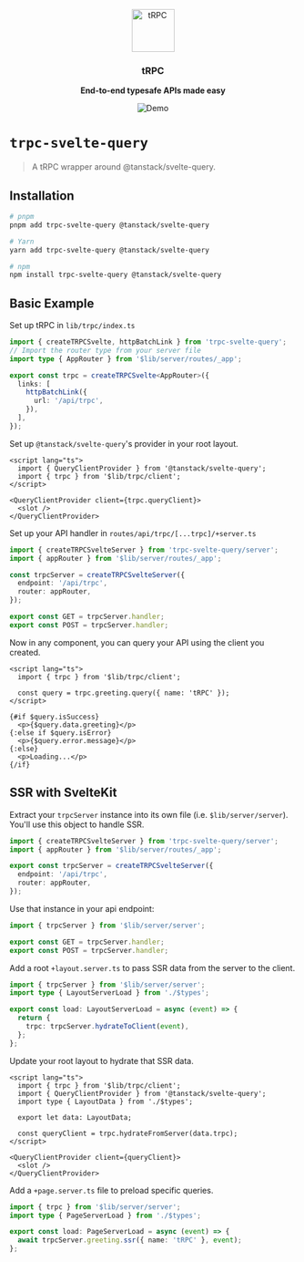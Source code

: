 <p align="center">
  <a href="https://trpc.io/"><img src="https://assets.trpc.io/icons/svgs/blue-bg-rounded.svg" alt="tRPC" height="75"/></a>
</p>

<h3 align="center">tRPC</h3>

<p align="center">
  <strong>End-to-end typesafe APIs made easy</strong>
</p>

<p align="center">
  <img src="https://assets.trpc.io/www/v10/v10-dark-landscape.gif" alt="Demo" />
</p>

# `trpc-svelte-query`

> A tRPC wrapper around @tanstack/svelte-query.

<!-- ## Documentation

Full documentation for `trpc-svelte-query` can be found [here](https://trpc.io/docs/svelte-query) -->

## Installation

```bash
# pnpm
pnpm add trpc-svelte-query @tanstack/svelte-query

# Yarn
yarn add trpc-svelte-query @tanstack/svelte-query

# npm
npm install trpc-svelte-query @tanstack/svelte-query
```

## Basic Example

Set up tRPC in `lib/trpc/index.ts`

```ts
import { createTRPCSvelte, httpBatchLink } from 'trpc-svelte-query';
// Import the router type from your server file
import type { AppRouter } from '$lib/server/routes/_app';

export const trpc = createTRPCSvelte<AppRouter>({
  links: [
    httpBatchLink({
      url: '/api/trpc',
    }),
  ],
});
```

Set up `@tanstack/svelte-query`'s provider in your root layout.

```svelte
<script lang="ts">
  import { QueryClientProvider } from '@tanstack/svelte-query';
  import { trpc } from '$lib/trpc/client';
</script>

<QueryClientProvider client={trpc.queryClient}>
  <slot />
</QueryClientProvider>
```

Set up your API handler in `routes/api/trpc/[...trpc]/+server.ts`

```ts
import { createTRPCSvelteServer } from 'trpc-svelte-query/server';
import { appRouter } from '$lib/server/routes/_app';

const trpcServer = createTRPCSvelteServer({
  endpoint: '/api/trpc',
  router: appRouter,
});

export const GET = trpcServer.handler;
export const POST = trpcServer.handler;
```

Now in any component, you can query your API using the client you created.

```svelte
<script lang="ts">
  import { trpc } from '$lib/trpc/client';

  const query = trpc.greeting.query({ name: 'tRPC' });
</script>

{#if $query.isSuccess}
  <p>{$query.data.greeting}</p>
{:else if $query.isError}
  <p>{$query.error.message}</p>
{:else}
  <p>Loading...</p>
{/if}
```

## SSR with SvelteKit

Extract your `trpcServer` instance into its own file (i.e. `$lib/server/server`). You'll use this object to handle SSR.

```ts
import { createTRPCSvelteServer } from 'trpc-svelte-query/server';
import { appRouter } from '$lib/server/routes/_app';

export const trpcServer = createTRPCSvelteServer({
  endpoint: '/api/trpc',
  router: appRouter,
});
```

Use that instance in your api endpoint:

```ts
import { trpcServer } from '$lib/server/server';

export const GET = trpcServer.handler;
export const POST = trpcServer.handler;
```

Add a root `+layout.server.ts` to pass SSR data from the server to the client.

```ts
import { trpcServer } from '$lib/server/server';
import type { LayoutServerLoad } from './$types';

export const load: LayoutServerLoad = async (event) => {
  return {
    trpc: trpcServer.hydrateToClient(event),
  };
};
```

Update your root layout to hydrate that SSR data.

```svelte
<script lang="ts">
  import { trpc } from '$lib/trpc/client';
  import { QueryClientProvider } from '@tanstack/svelte-query';
  import type { LayoutData } from './$types';

  export let data: LayoutData;

  const queryClient = trpc.hydrateFromServer(data.trpc);
</script>

<QueryClientProvider client={queryClient}>
  <slot />
</QueryClientProvider>
```

Add a `+page.server.ts` file to preload specific queries.

```ts
import { trpc } from '$lib/server/server';
import type { PageServerLoad } from './$types';

export const load: PageServerLoad = async (event) => {
  await trpcServer.greeting.ssr({ name: 'tRPC' }, event);
};
```
